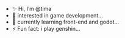 - ✨ Hi, I’m @tima
- 👀 interested in game development...
- 🌱 currently learning front-end and godot...
- ⚡ Fun fact: i play genshin...

<!---
suika-30/suika-30 is a ✨ special ✨ repository because its `README.md` (this file) appears on your GitHub profile.
You can click the Preview link to take a look at your changes.
--->
